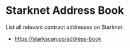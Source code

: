 # Starknet Address Book

List all relevant contract addresses on Starknet.
- https://starkscan.co/address-book
